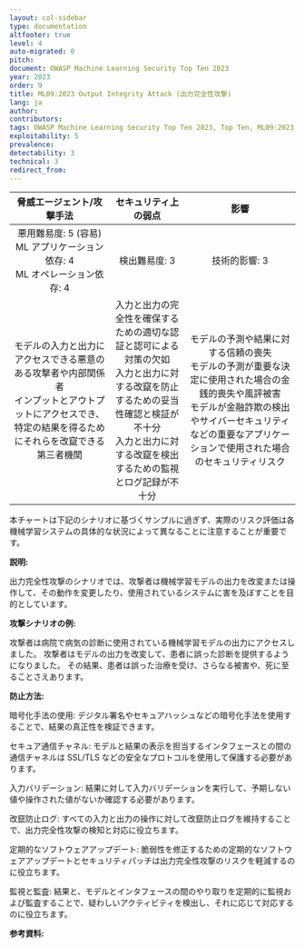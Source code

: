 ```yaml
---
layout: col-sidebar
type: documentation
altfooter: true
level: 4
auto-migrated: 0
pitch:
document: OWASP Machine Learning Security Top Ten 2023
year: 2023
order: 9
title: ML09:2023 Output Integrity Attack (出力完全性攻撃)
lang: ja
author:
contributors:
tags: OWASP Machine Learning Security Top Ten 2023, Top Ten, ML09:2023, mltop10, mlsectop10
exploitability: 5
prevalence:
detectability: 3
technical: 3
redirect_from:
---
```


| 脅威エージェント/攻撃手法 | セキュリティ上の弱点 | 影響 |
|:-------------------------:|:--------------------:|:----:|
| 悪用難易度: 5 (容易)<br>ML アプリケーション依存: 4<br>ML オペレーション依存: 4<br> | 検出難易度: 3<br> | 技術的影響: 3<br> |
| モデルの入力と出力にアクセスできる悪意のある攻撃者や内部関係者<br>インプットとアウトプットにアクセスでき、特定の結果を得るためにそれらを改竄できる第三者機関 | 入力と出力の完全性を確保するための適切な認証と認可による対策の欠如<br>入力と出力に対する改竄を防止するための妥当性確認と検証が不十分<br>入力と出力に対する改竄を検出するための監視とログ記録が不十分 | モデルの予測や結果に対する信頼の喪失<br>モデルの予測が重要な決定に使用された場合の金銭的喪失や風評被害<br>モデルが金融詐欺の検出やサイバーセキュリティなどの重要なアプリケーションで使用された場合のセキュリティリスク |

本チャートは下記のシナリオに基づくサンプルに過ぎず、実際のリスク評価は各機械学習システムの具体的な状況によって異なることに注意することが重要です。



**説明:**

出力完全性攻撃のシナリオでは、攻撃者は機械学習モデルの出力を改変または操作して、その動作を変更したり、使用されているシステムに害を及ぼすことを目的としています。



**攻撃シナリオの例:**

攻撃者は病院で病気の診断に使用されている機械学習モデルの出力にアクセスしました。
攻撃者はモデルの出力を改変して、患者に誤った診断を提供するようになりました。
その結果、患者は誤った治療を受け、さらなる被害や、死に至ることさえあります。



**防止方法:**

暗号化手法の使用: デジタル署名やセキュアハッシュなどの暗号化手法を使用することで、結果の真正性を検証できます。



セキュア通信チャネル: モデルと結果の表示を担当するインタフェースとの間の通信チャネルは SSL/TLS などの安全なプロトコルを使用して保護する必要があります。



入力バリデーション: 結果に対して入力バリデーションを実行して、予期しない値や操作された値がないか確認する必要があります。


改竄防止ログ: すべての入力と出力の操作に対して改竄防止ログを維持することで、出力完全性攻撃の検知と対応に役立ちます。



定期的なソフトウェアアップデート: 脆弱性を修正するための定期的なソフトウェアアップデートとセキュリティパッチは出力完全性攻撃のリスクを軽減するのに役立ちます。



監視と監査: 結果と、モデルとインタフェースの間のやり取りを定期的に監視および監査することで、疑わしいアクティビティを検出し、それに応じて対応するのに役立ちます。



**参考資料:**
